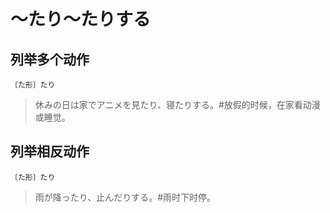 # 〜たり〜たりする

## 列举多个动作

`〔た形〕たり`

> 休みの日は家でアニメを見たり、寝たりする。#放假的时候，在家看动漫或睡觉。

## 列举相反动作

`〔た形〕たり`

> 雨が降ったり、止んだりする。#雨时下时停。
